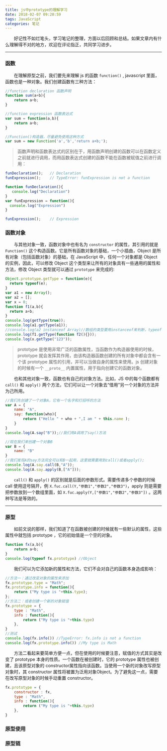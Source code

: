 ```yaml
---
title: js中prototype的理解学习
date: 2018-02-07 09:20:59
tags: JavaScript
categories: 笔记
---
```

　　好记性不如烂笔头，学习笔记的整理，方面以后回顾和总结。如果文章内有什么理解得不对的地方，欢迎在评论指正，共同学习进步。<!--more--> 

---
### 函数
　　在理解原型之前，我们要先来理解 js 的函数 `function()` , javascript 里面，函数也是一种对象。我们创建函数有三种方法：
```javascript
//function declaration 函数声明
function sum(a+b){
    return a+b;
}

//function expression 函数表达式
var sum = function(a,b){
    return a+b;
}

//Function()构造器，尽量避免使用这种方式
var sum = new Function('a','b','return a+b;');
```
>函数声明和函数表达式的区别在于，用函数声明创建的函数可以在函数定义之前就进行调用，而用函数表达式创建的函数不能在函数被赋值之前进行调用：
```javascript
funDeclaration();   // Declaration
funExpression();    // TypeError: funExpression is not a function

function funDeclaration(){
   console.log("Declaration")
}
var funExpression = function(){
  console.log("Expression")
}

funExpression();    // Expression
```
### 函数对象
　　与其他对象一致，函数对象中也有名为 `constructor` 的属性，其引用的就是 `Function()` 这个构造函数。它是所有函数对象的基础，一个小插曲，Object 是所有对象（包括函数对象）的基础，在 JavaScript 中，任何一个对象都是 Object 的实例，因此，可以修改 Object 这个类型来让所有的对象具有一些通用的属性和方法，修改 Object 类型就可以通过 `prototype` 来完成的:
```javascript
Object.prototype.getType = function(e){ 
  return typeof(e); 
}
var a1 = new Array();
var a2 = [];
var x = 0;
function f1(a,b){ 
  return a+b; 
}
console.log(getType(true));
console.log(a1.getType(a1)); 
//console.log(a2 instanceof Array)//数组的类型要用instanceof来判断，typeof有局限性
console.log(f1.getType(function f2(){})); 
console.log(x.getType("123")); 
```
>prototype 是使用非常广泛的函数属性，当函数作为构造器使用的时候，prototype 就会发挥其作用，由该构造器函数创建的所有对象中都会含有一个该 prototype 属性的引用，并可以当做自身的属性来使用。js 创建对象的时候有一个 `__proto__` 内置属性，用于指向创建它的函数对象。

　　也和其他对象一致，函数也有自己的对象方法。比如，JS 中的每个函数都有 `call()` 和 `apply()` 两个方法，它们可以让一个对象去“借用”另一个对象的方法并为己所用。
```javascript
//我们先创建了一个对象A，它有一个名字和打招呼的方法
var A = {
    name: "A",
    say: function(who){
        return ("Hello " + who + ",I am " + this.name );
    }
}
console.log(A.say("B"));//我们用A调用了say()方法

//现在我们来创建一个对象B
var B = {
    name: "B"
}
//我们发现A的say方法完全可以和B一起用，这里就需要用到call()或者apply();
console.log(A.say.call(B,"A"));
console.log(A.say.apply(B,["A"]));
```
　　`call()` 和 `apply()` 的区别就是后面的参数形式。需要传递多个参数的时候 call 使用逗号隔开，例 `X.fuc.call(Y,"参数1","参数2","参数3")`，apply 则是需要把参数放到一个数组里面，如 `X.fuc.apply(Y,["参数1","参数2","参数3"])` 。这两种写法是等效的。

---
### 原型
　　如前文说的那样，我们知道了在函数被创建的时候就有一些默认的属性，这些属性中就包括 prototype ，它的初始值是一个空的对象。
```javascript
function fx(a,b){
    return a+b;
}
console.log(typeof fx.prototype) //Object
```
　　我们可以为它添加新的属性和方法，它们不会对自己的函数本身造成影响：
```javascript
//方法一：通过改变对象的属性来添加
fx.prototype.type = "Math";
fx.prototype.info = function(){
    return ("My type is "+this.type);
};
//方法二：或者创建一个新的对象赋值
fx.prototype = {
    type : "Math",
    info : function(){
        return ("My type is "+this.type)
    },
}
//测试
console.log(fx.info()) //TypeError: fx.info is not a function
console.log(fx.prototype.info()) //My type is Math
```
　　方法二看起来要简单方便一点，但在使用的时候要注意，赋值的方式其实是改变了 prototype 本身的性质。一个函数在被创建时，它的 prototype 属性也被创建，且该原型对象的 constructor属性指向该函数。当使用一个新的对象改写原型对象时，其 constructor 属性将被置为泛用对象Object。为了避免这一点，需要在改写原型对象的时候手动重置 constructor。
```javascript
fx.prototype = {
    constructor : fx,
    type : "Math",
    info : function(){
        return ("My type is "+this.type)
    },
}
```
### 原型使用
### 原型链